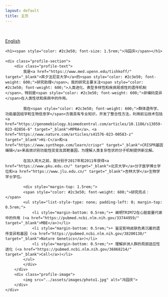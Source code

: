 ```yaml
---
layout: default
title: 主页
---
```


<style>
    /* Responsive adjustments */
    .profile-section {
        display: flex;
        flex-direction: row;
        align-items: flex-start;
        gap: 2rem;
        text-align: left;
    }
    .profile-text {
        flex: 2;
    }
    .profile-image {
        flex: 1;
    }
    .profile-image img {
        max-width: 100%;
        height: auto;
        border-radius: 5px;
    }

    /* Font size adjustments */
    h1 span {
        font-size: 1.5rem;
    }
    h2, h3, h4, h5, h6 {
        font-size: 1.2rem;
    }

    /* Content container */
    .content-wrapper {
        position: relative;
        padding-top: 2rem;
    }

    /* Responsive layout for mobile */
    @media (max-width: 768px) {
        .profile-section {
            flex-direction: column;
        }
        .profile-image {
            order: -1;
        }
    }
</style>

<div class="content-wrapper">
    <div class="lang-switch">
        <a href="/">English</a>
    </div>

    <h1><span style="color: #2c3e50; font-size: 1.5rem;">冯园庆</span></h1>

    <div class="profile-section">
        <div class="profile-text">
            我是<a href="https://www.med.upenn.edu/tishkoff/" target="_blank">宾夕法尼亚大学</a>的<span style="color: #2c3e50; font-weight: 600;">研究助理</span>。我的研究主要关注<span style="color: #2c3e50; font-weight: 600;">人类进化、表型多样性和疾病易感性的遗传机制</span>，特别是<span style="color: #2c3e50; font-weight: 600;">非编码变异</span>在人类性状和疾病中的作用。

            我在<span style="color: #2c3e50; font-weight: 600;">群体遗传学、功能基因组学和生物信息学</span>方面具有专业知识，开发了整合性方法，利用前沿技术包括<a href="https://genomebiology.biomedcentral.com/articles/10.1186/s13059-023-02856-6" target="_blank">MPRA</a>、<a href="https://www.nature.com/articles/s41576-023-00583-z" target="_blank">Hi-C</a>和<a href="https://www.synthego.com/learn/crispr" target="_blank">CRISPR基因编辑</a>来高效识别功能性突变及其靶基因，为理解人类复杂性状的分子机制提供新见解。

            在加入宾大之前，我分别于2017年和2011年获得<a href="https://www.pku.edu.cn/" target="_blank">北京大学</a>分子医学博士学位和<a href="https://www.jlu.edu.cn/" target="_blank">吉林大学</a>生物学学士学位。

            <div style="margin-top: 1.5rem;">
            <span style="color: #2c3e50; font-weight: 600;">研究亮点：</span>
            <ul style="list-style-type: none; padding-left: 0; margin-top: 0.5rem;">
                <li style="margin-bottom: 0.5rem;">• 阐明TRIM72在心脏能量代谢中的作用 (<a href="https://pubmed.ncbi.nlm.nih.gov/33744959/" target="_blank">MBE</a>)</li>
                <li style="margin-bottom: 0.5rem;">• 鉴定影响皮肤色素沉着的遗传变异和基因 (<a href="https://pubmed.ncbi.nlm.nih.gov/38200130/" target="_blank">Nature Genetics</a>)</li>
                <li style="margin-bottom: 0.5rem;">• 理解非洲人群的局部适应性进化 (<a href="https://pubmed.ncbi.nlm.nih.gov/36868214/" target="_blank">Cell</a>)</li>
            </ul>
            </div>
        </div>
        <div class="profile-image">
            <img src="../assets/images/photo1.jpg" alt="冯园庆">
        </div>
    </div>
</div> 